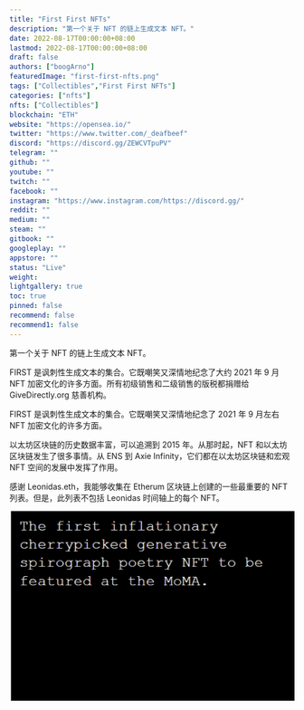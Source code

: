 ```yaml
---
title: "First First NFTs"
description: "第一个关于 NFT 的链上生成文本 NFT。"
date: 2022-08-17T00:00:00+08:00
lastmod: 2022-08-17T00:00:00+08:00
draft: false
authors: ["boogArno"]
featuredImage: "first-first-nfts.png"
tags: ["Collectibles","First First NFTs"]
categories: ["nfts"]
nfts: ["Collectibles"]
blockchain: "ETH"
website: "https://opensea.io/"
twitter: "https://www.twitter.com/_deafbeef"
discord: "https://discord.gg/ZEWCVTpuPV"
telegram: ""
github: ""
youtube: ""
twitch: ""
facebook: ""
instagram: "https://www.instagram.com/https://discord.gg/"
reddit: ""
medium: ""
steam: ""
gitbook: ""
googleplay: ""
appstore: ""
status: "Live"
weight: 
lightgallery: true
toc: true
pinned: false
recommend: false
recommend1: false
---
```

第一个关于 NFT 的链上生成文本 NFT。

FIRST 是讽刺性生成文本的集合。它既嘲笑又深情地纪念了大约 2021 年 9 月 NFT 加密文化的许多方面。所有初级销售和二级销售的版税都捐赠给 GiveDirectly.org 慈善机构。

FIRST 是讽刺性生成文本的集合。它既嘲笑又深情地纪念了 2021 年 9 月左右 NFT 加密文化的许多方面。

以太坊区块链的历史数据丰富，可以追溯到 2015 年。从那时起，NFT 和以太坊区块链发生了很多事情。从 ENS 到 Axie Infinity，它们都在以太坊区块链和宏观 NFT 空间的发展中发挥了作用。

感谢 Leonidas.eth，我能够收集在 Etherum 区块链上创建的一些最重要的 NFT 列表。但是，此列表不包括 Leonidas 时间轴上的每个 NFT。

![firstfirstnfts-dapp-collectibles-ethereum-image2_fa864ec978d7799f1176c9817ff4ad0e](firstfirstnfts-dapp-collectibles-ethereum-image2_fa864ec978d7799f1176c9817ff4ad0e.png)
